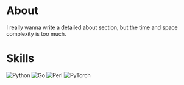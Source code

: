 # About
I really wanna write a detailed about section, but the time and space complexity is too much.

# Skills
 ![Python](https://img.shields.io/badge/python-3670A0?style=for-the-badge&logo=python&logoColor=ffdd54)
 ![Go](https://img.shields.io/badge/go-%2300ADD8.svg?style=for-the-badge&logo=go&logoColor=white)
 ![Perl](https://img.shields.io/badge/perl-%2339457E.svg?style=for-the-badge&logo=perl&logoColor=white)
 ![PyTorch](https://img.shields.io/badge/PyTorch-%23EE4C2C.svg?style=for-the-badge&logo=PyTorch&logoColor=white)

